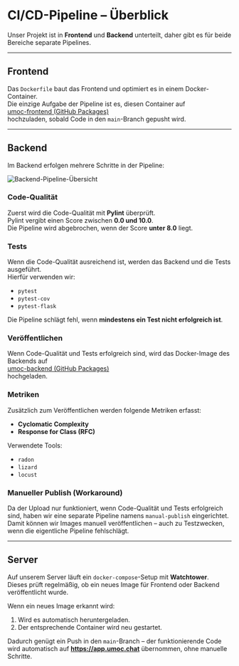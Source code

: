 #  CI/CD-Pipeline – Überblick

Unser Projekt ist in **Frontend** und **Backend** unterteilt, daher gibt es für beide Bereiche separate Pipelines.

---

## Frontend

Das `Dockerfile` baut das Frontend und optimiert es in einem Docker-Container.  
Die einzige Aufgabe der Pipeline ist es, diesen Container auf  
[umoc-frontend (GitHub Packages)](https://github.com/users/max-rohrhirsch/packages/container/package/umoc-frontend)  
hochzuladen, sobald Code in den `main`-Branch gepusht wird.

---

## Backend

Im Backend erfolgen mehrere Schritte in der Pipeline:

![Backend-Pipeline-Übersicht](https://github.com/user-attachments/assets/ab9110e6-cf52-4e02-bee6-f31c3d7eb4ad)

### Code-Qualität

Zuerst wird die Code-Qualität mit **Pylint** überprüft.  
Pylint vergibt einen Score zwischen **0.0 und 10.0**.  
Die Pipeline wird abgebrochen, wenn der Score **unter 8.0** liegt.

### Tests

Wenn die Code-Qualität ausreichend ist, werden das Backend und die Tests ausgeführt.  
Hierfür verwenden wir:

- `pytest`
- `pytest-cov`
- `pytest-flask`

Die Pipeline schlägt fehl, wenn **mindestens ein Test nicht erfolgreich ist**.

### Veröffentlichen

Wenn Code-Qualität und Tests erfolgreich sind, wird das Docker-Image des Backends auf  
[umoc-backend (GitHub Packages)](https://github.com/users/max-rohrhirsch/packages/container/package/umoc-backend)  
hochgeladen.

### Metriken

Zusätzlich zum Veröffentlichen werden folgende Metriken erfasst:

- **Cyclomatic Complexity**
- **Response for Class (RFC)**

Verwendete Tools:

- `radon`
- `lizard`
- `locust`

### Manueller Publish (Workaround)

Da der Upload nur funktioniert, wenn Code-Qualität und Tests erfolgreich sind, haben wir eine separate Pipeline namens `manual-publish` eingerichtet.  
Damit können wir Images manuell veröffentlichen – auch zu Testzwecken, wenn die eigentliche Pipeline fehlschlägt.

---

## Server

Auf unserem Server läuft ein `docker-compose`-Setup mit **Watchtower**.  
Dieses prüft regelmäßig, ob ein neues Image für Frontend oder Backend veröffentlicht wurde.

Wenn ein neues Image erkannt wird:

1. Wird es automatisch heruntergeladen.
2. Der entsprechende Container wird neu gestartet.

Dadurch genügt ein Push in den `main`-Branch – der funktionierende Code wird automatisch auf **https://app.umoc.chat** übernommen, ohne manuelle Schritte.
